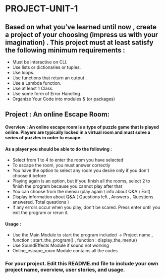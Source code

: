# PROJECT-UNIT-1


## Based on what you’ve learned until now , create a project of your choosing (impress us with your imagination) . This project must at least satisfy the following minimum requirements :

- Must be interactive on CLI.
- Use lists or dictionaries or tuples. 
- Use loops.
- Use functions that return an output . 
- Use a Lambda function.
- Use at least 1 Class.
- Use some form of Error Handling .
- Organize Your Code into modules & (or packages)

## Project :  An online Escape Room:

#### Overview : An online escape room is a type of puzzle game that is played online. Players are typically locked in a virtual room and must solve a series of puzzles in order to escape. 

#### As a player you should be able to do the following : 
- Select from 1 to 4 to enter the room you have selected
- To escape the room, you must answer correctly
- You have the option to select any room you desire only if you don't choose it before
- Playing again is an option, but if you finish all the rooms, select 2 to finish the program because you cannot play after that
- You can choose from the mensu (play again \ info about Q&A \ Exit)
- Display information about Q&A ( Questions left , Answers , Questions answered, Total questions )
- If any errors occur when you play, don't be scared. Press enter until you exit the program or rerun it.



#### Usage :
- Use the Main Module to start the program included ->  Project name , function : start_the_program() , function : display_the_menu()
- Use SoundEffects Module if sound not working 
- Online_escape_room Module contains all the codes



### For your project. Edit this README.md file to include your own project name,  overview, user stories, and usage. 
